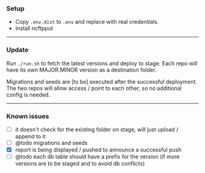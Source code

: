 ### Setup

* Copy `.env.dist` to `.env` and replace with real credentials.
* Install ncftpput

----


### Update

Run `./run.sh` to fetch the latest versions and deploy to stage. Each repo will have its own MAJOR.MINOR version as a destination folder.

Migrations and seeds are [to be] executed after the successful deployment. The two repos will allow access / point to each other, so no additional config is needed.

----


### Known issues

- [ ] it doesn't check for the existing folder on stage, will just upload / append to it
- [ ] @todo migrations and seeds
- [x] report is being displayed / pushed to announce a successful push
- [ ] @todo each db table should have a prefix for the version (if more versions are to be staged and to avoid db conflicts)
